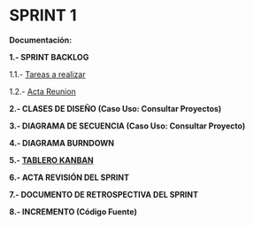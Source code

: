# **SPRINT 1**

**Documentación:**

**1.- SPRINT BACKLOG**

1.1.- [Tareas a realizar][Tareas]

1.2.- [Acta Reunion][Acta]

**2.- CLASES DE DISEÑO (Caso Uso: Consultar Proyectos)**

**3.- DIAGRAMA DE SECUENCIA (Caso Uso: Consultar Proyecto)**

**4.- DIAGRAMA BURNDOWN**

**5.- [TABLERO KANBAN](https://github.com/DptoSIC/proyectoEIE/projects/1)**

**6.- ACTA REVISIÓN DEL SPRINT**

**7.- DOCUMENTO DE RETROSPECTIVA DEL SPRINT**

**8.- INCREMENTO (Código Fuente)**

[Acta]: https://github.com/DptoSIC/proyectoEIE/blob/master/SPRINT%201/documentos/Acta_reunion_planeacion_sprint-1.md
[Tareas]:https://github.com/DptoSIC/proyectoEIE/blob/master/SPRINT%201/documentos/tares.md
